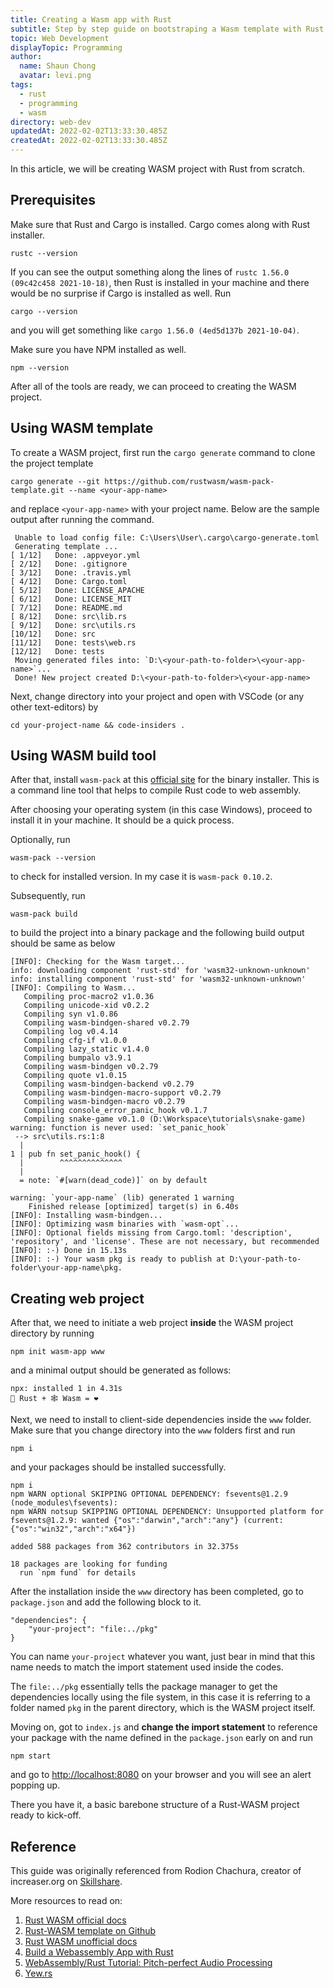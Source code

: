 ```yaml
---
title: Creating a Wasm app with Rust
subtitle: Step by step guide on bootstraping a Wasm template with Rust
topic: Web Development
displayTopic: Programming
author:
  name: Shaun Chong
  avatar: levi.png
tags:
  - rust
  - programming
  - wasm
directory: web-dev
updatedAt: 2022-02-02T13:33:30.485Z
createdAt: 2022-02-02T13:33:30.485Z
---
```


In this article, we will be creating WASM project with Rust from scratch.

## Prerequisites

Make sure that Rust and Cargo is installed. Cargo comes along with Rust installer.

```
rustc --version
```

If you can see the output something along the lines of `rustc 1.56.0 (09c42c458 2021-10-18)`, then Rust is installed in your machine and there would be no surprise if Cargo is installed as well. Run

```
cargo --version
```

and you will get something like `cargo 1.56.0 (4ed5d137b 2021-10-04)`.

Make sure you have NPM installed as well.

```
npm --version
```

After all of the tools are ready, we can proceed to creating the WASM project.

## Using WASM template

To create a WASM project, first run the `cargo generate` command to clone the project template

```
cargo generate --git https://github.com/rustwasm/wasm-pack-template.git --name <your-app-name>
```

and replace `<your-app-name>` with your project name. Below are the sample output after running the command.

```
 Unable to load config file: C:\Users\User\.cargo\cargo-generate.toml
 Generating template ...
[ 1/12]   Done: .appveyor.yml
[ 2/12]   Done: .gitignore
[ 3/12]   Done: .travis.yml
[ 4/12]   Done: Cargo.toml
[ 5/12]   Done: LICENSE_APACHE
[ 6/12]   Done: LICENSE_MIT
[ 7/12]   Done: README.md
[ 8/12]   Done: src\lib.rs
[ 9/12]   Done: src\utils.rs
[10/12]   Done: src
[11/12]   Done: tests\web.rs
[12/12]   Done: tests
 Moving generated files into: `D:\<your-path-to-folder>\<your-app-name>`...
 Done! New project created D:\<your-path-to-folder>\<your-app-name>
```

Next, change directory into your project and open with VSCode (or any other text-editors) by

```
cd your-project-name && code-insiders .
```

## Using WASM build tool

After that, install `wasm-pack` at this [official site](https://rustwasm.github.io/wasm-pack/installer/) for the binary installer. This is a command line tool that helps to compile Rust code to web assembly.

After choosing your operating system (in this case Windows), proceed to install it in your machine. It should be a quick process.

Optionally, run

```
wasm-pack --version
```

to check for installed version. In my case it is `wasm-pack 0.10.2`.

Subsequently, run

```
wasm-pack build
```

to build the project into a binary package and the following build output should be same as below

```
[INFO]: Checking for the Wasm target...
info: downloading component 'rust-std' for 'wasm32-unknown-unknown'
info: installing component 'rust-std' for 'wasm32-unknown-unknown'
[INFO]: Compiling to Wasm...
   Compiling proc-macro2 v1.0.36
   Compiling unicode-xid v0.2.2
   Compiling syn v1.0.86
   Compiling wasm-bindgen-shared v0.2.79
   Compiling log v0.4.14
   Compiling cfg-if v1.0.0
   Compiling lazy_static v1.4.0
   Compiling bumpalo v3.9.1
   Compiling wasm-bindgen v0.2.79
   Compiling quote v1.0.15
   Compiling wasm-bindgen-backend v0.2.79
   Compiling wasm-bindgen-macro-support v0.2.79
   Compiling wasm-bindgen-macro v0.2.79
   Compiling console_error_panic_hook v0.1.7
   Compiling snake-game v0.1.0 (D:\Workspace\tutorials\snake-game)
warning: function is never used: `set_panic_hook`
 --> src\utils.rs:1:8
  |
1 | pub fn set_panic_hook() {
  |        ^^^^^^^^^^^^^^
  |
  = note: `#[warn(dead_code)]` on by default

warning: `your-app-name` (lib) generated 1 warning
    Finished release [optimized] target(s) in 6.40s
[INFO]: Installing wasm-bindgen...
[INFO]: Optimizing wasm binaries with `wasm-opt`...
[INFO]: Optional fields missing from Cargo.toml: 'description', 'repository', and 'license'. These are not necessary, but recommended
[INFO]: :-) Done in 15.13s
[INFO]: :-) Your wasm pkg is ready to publish at D:\your-path-to-folder\your-app-name\pkg.
```

## Creating web project

After that, we need to initiate a web project **inside** the WASM project directory by running

```
npm init wasm-app www
```

and a minimal output should be generated as follows:

```
npx: installed 1 in 4.31s
🦀 Rust + 🕸 Wasm = ❤
```

Next, we need to install to client-side dependencies inside the `www` folder. Make sure that you change directory into the `www` folders first and run

```
npm i
```

and your packages should be installed successfully.

```
npm i
npm WARN optional SKIPPING OPTIONAL DEPENDENCY: fsevents@1.2.9 (node_modules\fsevents):
npm WARN notsup SKIPPING OPTIONAL DEPENDENCY: Unsupported platform for fsevents@1.2.9: wanted {"os":"darwin","arch":"any"} (current: {"os":"win32","arch":"x64"})

added 588 packages from 362 contributors in 32.375s

18 packages are looking for funding
  run `npm fund` for details
```

After the installation inside the `www` directory has been completed, go to `package.json` and add the following block to it.

```json[package.json]
"dependencies": {
	"your-project": "file:../pkg"
}
```

You can name `your-project` whatever you want, just bear in mind that this name needs to match the import statement used inside the codes.

The `file:../pkg` essentially tells the package manager to get the dependencies locally using the file system, in this case it is referring to a folder named `pkg` in the parent directory, which is the WASM project itself.

Moving on, got to `index.js` and **change the import statement** to reference your package with the name defined in the `package.json` early on and run

```
npm start
```

and go to [http://localhost:8080](http://localhost:8080) on your browser and you will see an alert popping up.

There you have it, a basic barebone structure of a Rust-WASM project ready to kick-off.

## Reference

This guide was originally referenced from Rodion Chachura, creator of increaser.org on [Skillshare](https://www.skillshare.com/classes/Snake-Game-With-Rust-JavaScript-and-WebAssembly).

More resources to read on:

1. [Rust WASM official docs](https://rustwasm.github.io/docs/book/game-of-life/hello-world.html)
2. [Rust-WASM template on Github](https://github.com/rustwasm/wasm-pack-template)
3. [Rust WASM unofficial docs](https://rustwasm.github.io/wasm-pack/book/)
4. [Build a Webassembly App with Rust](https://thenewstack.io/build-a-webassembly-app-with-rust/)
5. [WebAssembly/Rust Tutorial: Pitch-perfect Audio Processing](https://www.toptal.com/webassembly/webassembly-rust-tutorial-web-audio)
6. [Yew.rs](https://yew.rs/)
